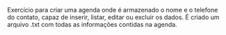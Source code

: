 Exercício para criar uma agenda onde é armazenado o nome e o telefone do contato, capaz de inserir, listar, editar ou excluir os dados. É criado um arquivo .txt com todas as informações contidas na agenda.
